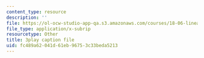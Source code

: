 ```yaml
---
content_type: resource
description: ''
file: https://ol-ocw-studio-app-qa.s3.amazonaws.com/courses/18-06-linear-algebra-spring-2010/fc489a62041d61eb96753c33beda5213_6-wh6yvk6uc.srt
file_type: application/x-subrip
resourcetype: Other
title: 3play caption file
uid: fc489a62-041d-61eb-9675-3c33beda5213
---
```

